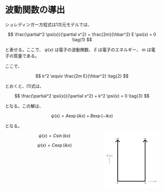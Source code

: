 # 波動関数の導出

シュレディンガー方程式は1次元モデルでは、

$$
\frac{\partial^2 \psi(x)}{\partial x^2} + \frac{2m}{\hbar^2} E \psi(x) = 0 \tag{1}
$$

と表せる。ここで、 $\psi(x)$ は電子の波動関数、 $E$ は電子のエネルギー、 $m$ は電子の質量である。

ここで、

$$
k^2 \equiv \frac{2m E}{\hbar^2} \tag{2}
$$

とおくと、(1)式は、

$$
\frac{\partial^2 \psi(x)}{\partial x^2} + k^2 \psi(x) = 0 \tag{3}
$$

となる。この解は、

$$
\psi(x) = A \exp(i k x) + B \exp(-i k x) \tag{4}
$$

となる。

<img align="right" width="180" src="./figures/井戸型ポテンシャル.svg">

$$
\psi(x) = C \sin(k x) \tag{6}
$$

$$
\psi(x) = C \exp(i k x) \tag{7}
$$
